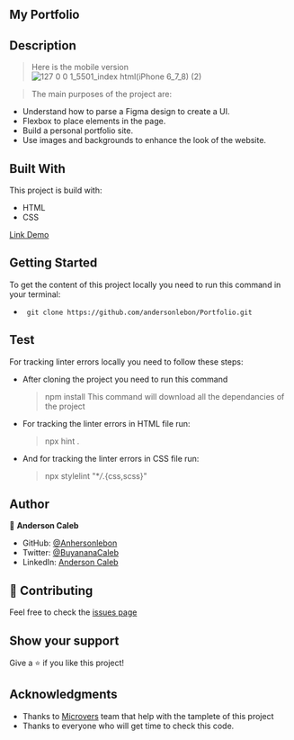 ## My Portfolio

## Description

> Here is the mobile version ![127 0 0 1_5501_index html(iPhone 6_7_8) (2)](https://user-images.githubusercontent.com/65068771/120803270-a95f2e00-c543-11eb-8957-a59f9130fefb.png)

> The main purposes of the project are:

- Understand how to parse a Figma design to create a UI.
- Flexbox to place elements in the page.
- Build a personal portfolio site.
- Use images and backgrounds to enhance the look of the website.

## Built With

This project is build with:

- HTML
- CSS

[Link Demo](https://andersonlebon.github.io/Portfolio/)

## Getting Started

To get the content of this project locally you need to run this command in your terminal:

- ` git clone https://github.com/andersonlebon/Portfolio.git`

## Test

For tracking linter errors locally you need to follow these steps:

- After cloning the project you need to run this command

  > npm install
  > This command will download all the dependancies of the project

- For tracking the linter errors in HTML file run:

  > npx hint .

- And for tracking the linter errors in CSS file run:
  > npx stylelint "\*_/_.{css,scss}"

## Author

👤 **Anderson Caleb**

- GitHub: [@Anhersonlebon](https://github.com/andersonlebon)
- Twitter: [@BuyananaCaleb](https://twitter.com/BuyananaCaleb)
- LinkedIn: [Anderson Caleb](https://www.linkedin.com/in/anderson-caleb-915343209/)

## :handshake: Contributing

Feel free to check the [issues page](https://github.com/andersonlebon/Portfolio/issues)

## Show your support

Give a :star: if you like this project!

## Acknowledgments

- Thanks to [Microvers](www.microverse.org) team that help with the tamplete of this project
- Thanks to everyone who will get time to check this code.
